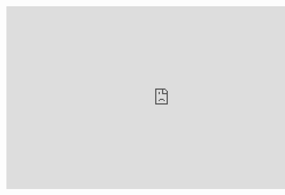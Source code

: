 <iframe width="854" height="480" src="https://www.youtube.com/embed/ovqUaAnIdWM" title="I CAN SPEAK PROJECT" frameborder="0" allow="accelerometer; autoplay; clipboard-write; encrypted-media; gyroscope; picture-in-picture; web-share" allowfullscreen></iframe>
